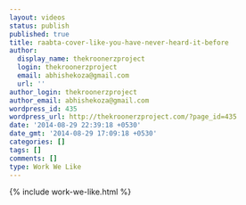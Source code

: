 ```yaml
---
layout: videos
status: publish
published: true
title: raabta-cover-like-you-have-never-heard-it-before
author:
  display_name: thekroonerzproject
  login: thekroonerzproject
  email: abhishekoza@gmail.com
  url: ''
author_login: thekroonerzproject
author_email: abhishekoza@gmail.com
wordpress_id: 435
wordpress_url: http://thekroonerzproject.com/?page_id=435
date: '2014-08-29 22:39:18 +0530'
date_gmt: '2014-08-29 17:09:18 +0530'
categories: []
tags: []
comments: []
type: Work We Like
---
```


{% include work-we-like.html %}